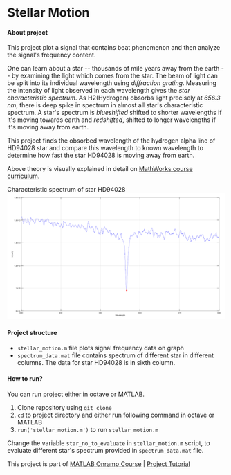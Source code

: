 # Stellar Motion

#### About project

This project plot a signal that contains beat phenomenon and then analyze the signal's frequency content.

One can learn about a star -- thousands of mile years away from the earth -- by examining the light which comes from the star. The beam of light can be split into its individual wavelength using _diffraction grating_. Measuring the intensity of light observed in each wavelength gives the _star characteristic spectrum_. As H2(Hydrogen) obsorbs light precisely at _656.3 nm_, there is deep spike in spectrum in almost all star's characteristic spectrum. A star's spectrum is _blueshifted_ shifted to shorter wavelengths if it's moving towards earth and _redshifted_, shifted to longer wavelengths if it's moving away from earth. 

This project finds the obsorbed wavelength of the hydrogen alpha line of HD94028 star and compare this wavelength to known wavelength to determine how fast the star HD94028 is moving away from earth.

Above theory is visually explained in detail on [MathWorks course curriculum](https://matlabacademy.mathworks.com/R2018b/portal.html?course=gettingstarted#chapter=14&lesson=1&section=1).

Characteristic spectrum of star HD94028
![](results/star_6_spectrum.png)

#### Project structure
* `stellar_motion.m` file plots signal frequency data on graph
* `spectrum_data.mat` file contains spectrum of different star in different columns. The data for star HD94028 is in sixth column.

#### How to run?
You can run project either in octave or MATLAB. 
1. Clone repository using `git clone `
2. `cd` to project directory and either run following command in octave or MATLAB
3. `run('stellar_motion.m')` to run `stellar_motion.m`

Change the variable `star_no_to_evaluate` in `stellar_motion.m` script, to evaluate different star's spectrum provided in `spectrum_data.mat` file.

This project is part of [MATLAB Onramp Course](https://matlabacademy.mathworks.com/R2018b/portal.html?course=gettingstarted) | [Project Tutorial](https://matlabacademy.mathworks.com/R2018b/portal.html?course=gettingstarted#chapter=14&lesson=1&section=1)
